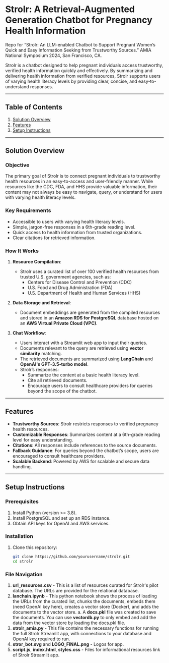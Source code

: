 # **Strolr: A Retrieval-Augmented Generation Chatbot for Pregnancy Health Information**
Repo for “Strolr: An LLM-enabled Chatbot to Support Pregnant Women’s Quick and Easy Information Seeking from Trustworthy Sources.”
AMIA National Symposium 2024, San Francisco, CA. 

Strolr is a chatbot designed to help pregnant individuals access trustworthy, verified health information quickly and effectively. By summarizing and delivering health information from verified resources, Strolr supports users of varying health literacy levels by providing clear, concise, and easy-to-understand responses.

---

## **Table of Contents**
1. [Solution Overview](#solution-overview)
2. [Features](#features)
3. [Setup Instructions](#setup-instructions)


---

## **Solution Overview**

### **Objective**
The primary goal of Strolr is to connect pregnant individuals to trustworthy health resources in an easy-to-access and user-friendly manner. While resources like the CDC, FDA, and HHS provide valuable information, their content may not always be easy to navigate, query, or understand for users with varying health literacy levels.

### **Key Requirements**
- Accessible to users with varying health literacy levels.
- Simple, jargon-free responses in a 6th-grade reading level.
- Quick access to health information from trusted organizations.
- Clear citations for retrieved information.

### **How It Works**
1. **Resource Compilation**: 
   - Strolr uses a curated list of over 100 verified health resources from trusted U.S. government agencies, such as:
     - Centers for Disease Control and Prevention (CDC)
     - U.S. Food and Drug Administration (FDA)
     - U.S. Department of Health and Human Services (HHS)

2. **Data Storage and Retrieval**:
   - Document embeddings are generated from the compiled resources and stored in an **Amazon RDS for PostgreSQL** database hosted on an **AWS Virtual Private Cloud (VPC)**.

3. **Chat Workflow**:
   - Users interact with a Streamlit web app to input their queries.
   - Documents relevant to the query are retrieved using **vector similarity** matching.
   - The retrieved documents are summarized using **LangChain** and **OpenAI's GPT-3.5-turbo model**.
   - Strolr’s responses:
     - Summarize the content at a basic health literacy level.
     - Cite all retrieved documents.
     - Encourage users to consult healthcare providers for queries beyond the scope of the chatbot.

---

## **Features**
- **Trustworthy Sources**: Strolr restricts responses to verified pregnancy health resources.
- **Customizable Responses**: Summarizes content at a 6th-grade reading level for easy understanding.
- **Citations**: All responses include references to the source documents.
- **Fallback Guidance**: For queries beyond the chatbot’s scope, users are encouraged to consult healthcare providers.
- **Scalable Backend**: Powered by AWS for scalable and secure data handling.

---

## **Setup Instructions**

### **Prerequisites**
1. Install Python (version >= 3.8).
2. Install PostgreSQL and set up an RDS instance.
3. Obtain API keys for OpenAI and AWS services.

### **Installation**
1. Clone this repository:
   ```bash
   git clone https://github.com/yourusername/strolr.git
   cd strolr

### **File Navigation**
1. **url_resources.csv** - This is a list of resources curated for Strolr's pilot database. The URLs are provided for the relational database.
2. **lanchain.ipynb** - This python notebook shows the process of loading the URLs from the curated list, chunks the documents, embeds them (need OpenAI key here), creates a vector store (Docker), and adds the documents to the vector store.
  a. A **docs.pkl** file was created to save the documents. You can use **vectordb.py** to only embed and add the data from the vector store by loading the docs.pkl file.
3. **strolr_amia.py** - This file contains the necessary functions for running the full Strolr Streamlit app, with connections to your database and OpenAI key required to run.
4. **stror_bot.svg** and **LOGO_FINAL.png** - Logos for app.
5. **script.js**, **index.html**, **styles.css** - Files for informational resources link of Strolr Streamlit app. 
   

